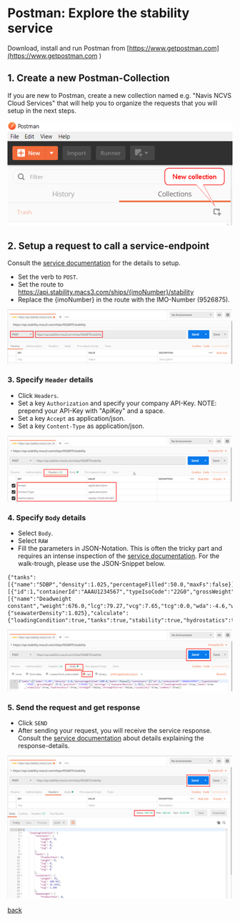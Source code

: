 # Postman: Explore the stability service
Download, install and run Postman from [https://www.getpostman.com](https://www.getpostman.com )

## 1. Create a new Postman-Collection
If you are new to Postman, create a new collection named e.g. "Navis NCVS Cloud Services" that will help you to organize the requests that you will setup in the next steps.

![Login](images/pm_stability_collection.png)

## 2. Setup a request to call a service-endpoint
Consult the [service documentation](https://api.stability.macs3.com) for the details to setup.

* Set the verb to `POST`.  
* Set the route to https://api.stability.macs3.com/ships/{imoNumber}/stability  
* Replace the {imoNumber} in the route with the IMO-Number (9526875).

![Login](images/pm_stability.png)

### 3. Specify `Header` details
* Click `Headers`.  
* Set a key `Authorization` and specify your company API-Key. NOTE: prepend your API-Key with "ApiKey" and a space.  
* Set a key `Accept` as application/json.  
* Set a key `Content-Type` as application/json.  

![Login](images/pm_stability_header.png)

### 4. Specify `Body` details
* Select `Body`.
* Select `RAW`  
* Fill the parameters in JSON-Notation. This is often the tricky part and requires an intense inspection of the [service documentation](https://api.stability.macs3.com). For the walk-trough, please use the JSON-Snippet below.   

```
{"tanks":[{"name":"5DBP","density":1.025,"percentageFilled":50.0,"maxFs":false}],"containers":[{"id":1,"containerId":"AAAU1234567","typeIsoCode":"22G0","grossWeight":14.0,"position":"170182"}],"constants":[{"name":"Deadweight constant","weight":676.0,"lcg":79.27,"vcg":7.65,"tcg":0.0,"wda":-4.6,"wdf":295.0}],"settings":{"seawaterDensity":1.025},"calculate":{"loadingCondition":true,"tanks":true,"stability":true,"hydrostatics":true,"strength":false,"strengthCurves":false,"visibility":true,"summary":true}}
```
![Login](images/pm_stability_body.png)

### 5. Send the request and get response
* Click `SEND`
* After sending your request, you will receive the service response. Consult the [service documentation](https://api.stability.macs3.com) about details explaining the response-details.

![Login](images/pm_stability_send.png)

[back](README.md)
